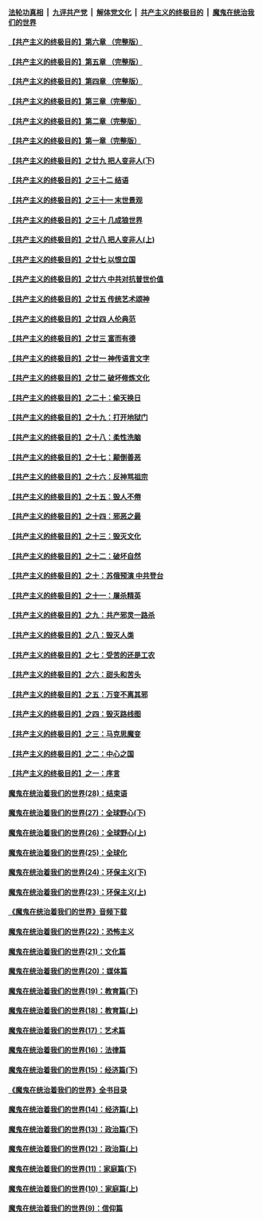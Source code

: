 

####  [法轮功真相](../../../../basic/blob/master/README.md?t=03311901) &nbsp;|&nbsp; [九评共产党](../../../../9ping.md/blob/master/README.md?t=03311901) &nbsp;|&nbsp; [解体党文化](../../../../jtdwh.md/blob/master/README.md?t=03311901)  &nbsp;|&nbsp; [共产主义的终极目的](../../../../gczydzjmd.md/blob/master/README.md?t=03311901) &nbsp;|&nbsp; [魔鬼在统治我们的世界](../../../../mgztzwmdsj.md/blob/master/README.md?t=03311901) 

#### [【共产主义的终极目的】第六章 （完整版）](../pages/nsc422/n11428913.md?t=03311901) 

#### [【共产主义的终极目的】第五章 （完整版）](../pages/nsc422/n11428912.md?t=03311901) 

#### [【共产主义的终极目的】第四章 （完整版）](../pages/nsc422/n11428907.md?t=03311901) 

#### [【共产主义的终极目的】第三章（完整版）](../pages/nsc422/n11428848.md?t=03311901) 

#### [【共产主义的终极目的】第二章（完整版）](../pages/nsc422/n11428831.md?t=03311901) 

#### [【共产主义的终极目的】第一章（完整版）](../pages/nsc422/n11417651.md?t=03311901) 

#### [【共产主义的终极目的】之廿九 把人变非人(下)](../pages/nsc422/n11344140.md?t=03311901) 

#### [【共产主义的终极目的】之三十二 结语](../pages/nsc422/n11360535.md?t=03311901) 

#### [【共产主义的终极目的】之三十一 末世景观](../pages/nsc422/n11351129.md?t=03311901) 

#### [【共产主义的终极目的】之三十 几成狼世界](../pages/nsc422/n11348280.md?t=03311901) 

#### [【共产主义的终极目的】之廿八 把人变非人(上)](../pages/nsc422/n11340492.md?t=03311901) 

#### [【共产主义的终极目的】之廿七 以恨立国](../pages/nsc422/n11336944.md?t=03311901) 

#### [【共产主义的终极目的】之廿六 中共对抗普世价值](../pages/nsc422/n11324785.md?t=03311901) 

#### [【共产主义的终极目的】之廿五 传统艺术颂神](../pages/nsc422/n11296396.md?t=03311901) 

#### [【共产主义的终极目的】之廿四 人伦典范](../pages/nsc422/n11296397.md?t=03311901) 

#### [【共产主义的终极目的】之廿三 富而有德](../pages/nsc422/n11283598.md?t=03311901) 

#### [【共产主义的终极目的】之廿一 神传语言文字](../pages/nsc422/n11263265.md?t=03311901) 

#### [【共产主义的终极目的】之廿二 破坏修炼文化](../pages/nsc422/n11245728.md?t=03311901) 

#### [【共产主义的终极目的】之二十：偷天换日](../pages/nsc422/n11238846.md?t=03311901) 

#### [【共产主义的终极目的】之十九：打开地狱门](../pages/nsc422/n11206376.md?t=03311901) 

#### [【共产主义的终极目的】之十八：柔性洗脑](../pages/nsc422/n11199994.md?t=03311901) 

#### [【共产主义的终极目的】之十七：颠倒善恶](../pages/nsc422/n11179782.md?t=03311901) 

#### [【共产主义的终极目的】之十六：反神骂祖宗](../pages/nsc422/n11166798.md?t=03311901) 

#### [【共产主义的终极目的】之十五：毁人不倦](../pages/nsc422/n11166792.md?t=03311901) 

#### [【共产主义的终极目的】之十四：邪恶之最](../pages/nsc422/n11150249.md?t=03311901) 

#### [【共产主义的终极目的】之十三：毁灭文化](../pages/nsc422/n11135227.md?t=03311901) 

#### [【共产主义的终极目的】之十二：破坏自然](../pages/nsc422/n11135214.md?t=03311901) 

#### [【共产主义的终极目的】之十：苏俄预演 中共登台](../pages/nsc422/n11118424.md?t=03311901) 

#### [【共产主义的终极目的】之十一：屠杀精英](../pages/nsc422/n11118442.md?t=03311901) 

#### [【共产主义的终极目的】之九：共产邪灵一路杀](../pages/nsc422/n11114139.md?t=03311901) 

#### [【共产主义的终极目的】之八：毁灭人类](../pages/nsc422/n11108503.md?t=03311901) 

#### [【共产主义的终极目的】之七：受苦的还是工农](../pages/nsc422/n11101809.md?t=03311901) 

#### [【共产主义的终极目的】之六：甜头和苦头](../pages/nsc422/n11096971.md?t=03311901) 

#### [【共产主义的终极目的】之五：万变不离其邪](../pages/nsc422/n11091285.md?t=03311901) 

#### [【共产主义的终极目的】之四：毁灭路线图](../pages/nsc422/n11086284.md?t=03311901) 

#### [【共产主义的终极目的】之三：马克思魔变](../pages/nsc422/n11061941.md?t=03311901) 

#### [【共产主义的终极目的】之二：中心之国](../pages/nsc422/n11047728.md?t=03311901) 

#### [【共产主义的终极目的】之一：序言](../pages/nsc422/n11086077.md?t=03311901) 

#### [魔鬼在统治着我们的世界(28)：结束语](../pages/nsc422/n10936246.md?t=03311901) 

#### [魔鬼在统治着我们的世界(27)：全球野心(下)](../pages/nsc422/n10928319.md?t=03311901) 

#### [魔鬼在统治着我们的世界(26)：全球野心(上)](../pages/nsc422/n10900318.md?t=03311901) 

#### [魔鬼在统治着我们的世界(25)：全球化](../pages/nsc422/n10788205.md?t=03311901) 

#### [魔鬼在统治着我们的世界(24)：环保主义(下)](../pages/nsc422/n10695307.md?t=03311901) 

#### [魔鬼在统治着我们的世界(23)：环保主义(上)](../pages/nsc422/n10688613.md?t=03311901) 

#### [《魔鬼在统治着我们的世界》音频下载](../pages/nsc422/n10635553.md?t=03311901) 

#### [魔鬼在统治着我们的世界(22)：恐怖主义](../pages/nsc422/n10614727.md?t=03311901) 

#### [魔鬼在统治着我们的世界(21)：文化篇](../pages/nsc422/n10597706.md?t=03311901) 

#### [魔鬼在统治着我们的世界(20)：媒体篇](../pages/nsc422/n10586579.md?t=03311901) 

#### [魔鬼在统治着我们的世界(19)：教育篇(下)](../pages/nsc422/n10564808.md?t=03311901) 

#### [魔鬼在统治着我们的世界(18)：教育篇(上)](../pages/nsc422/n10526970.md?t=03311901) 

#### [魔鬼在统治着我们的世界(17)：艺术篇](../pages/nsc422/n10499093.md?t=03311901) 

#### [魔鬼在统治着我们的世界(16)：法律篇](../pages/nsc422/n10485969.md?t=03311901) 

#### [魔鬼在统治着我们的世界(15)：经济篇(下)](../pages/nsc422/n10469975.md?t=03311901) 

#### [《魔鬼在统治着我们的世界》全书目录](../pages/nsc422/n10464261.md?t=03311901) 

#### [魔鬼在统治着我们的世界(14)：经济篇(上)](../pages/nsc422/n10457370.md?t=03311901) 

#### [魔鬼在统治着我们的世界(13)：政治篇(下)](../pages/nsc422/n10448270.md?t=03311901) 

#### [魔鬼在统治着我们的世界(12)：政治篇(上)](../pages/nsc422/n10444576.md?t=03311901) 

#### [魔鬼在统治着我们的世界(11)：家庭篇(下)](../pages/nsc422/n10440961.md?t=03311901) 

#### [魔鬼在统治着我们的世界(10)：家庭篇(上)](../pages/nsc422/n10435448.md?t=03311901) 

#### [魔鬼在统治着我们的世界(9)：信仰篇](../pages/nsc422/n10432159.md?t=03311901) 

